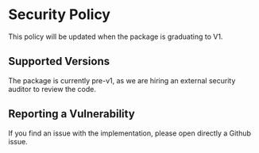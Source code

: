 # Security Policy

This policy will be updated when the package is graduating to V1.

## Supported Versions

The package is currently pre-v1, as we are hiring an external security auditor to review the code.

## Reporting a Vulnerability

If you find an issue with the implementation, please open directly a Github issue.
